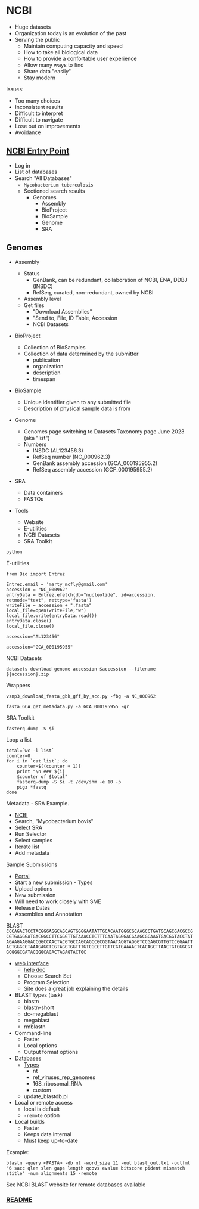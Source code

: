 # NCBI

- Huge datasets
- Organization today is an evolution of the past
- Serving the public
    - Maintain computing capacity and speed
    - How to take all biological data
    - How to provide a confortable user experience
    - Allow many ways to find
    - Share data "easily"
    - Stay modern

Issues:
- Too many choices
- Inconsistent results
- Difficult to interpret
- Difficult to navigate
- Lose out on improvements
- Avoidance

## [NCBI Entry Point](https://www.ncbi.nlm.nih.gov/)
- Log in
- List of databases
- Search "All Databases"
    - `Mycobacterium tuberculosis`
    - Sectioned search results
        - Genomes
            - Assembly
            - BioProject
            - BioSample
            - Genome
            - SRA

## Genomes
- Assembly
    - Status
        - GenBank, can be redundant, collaboration of NCBI, ENA, DDBJ (INSDC)
        - RefSeq, curated, non-redundant, owned by NCBI
    - Assembly level
    - Get files
        - "Download Assemblies"
        - "Send to, File, ID Table, Accession
        - NCBI Datasets
- BioProject
    - Collection of BioSamples
    - Collection of data determined by the submitter
        - publication
        - organization
        - description
        - timespan
- BioSample
    - Unique identifier given to any submitted file
    - Description of physical sample data is from
- Genome
    - Genomes page switching to Datasets Taxonomy page June 2023 (aka "list")
    - Numbers
        - INSDC (AL123456.3)
        - RefSeq number (NC_000962.3)
        - GenBank assembly accession (GCA_000195955.2)
        - RefSeq assembly accession (GCF_000195955.2)
- SRA
    - Data containers
    - FASTQs

- Tools
    - Website
    - E-utilities
    - NCBI Datasets
    - SRA Toolkit
```
python
```
E-utilities
```
from Bio import Entrez

Entrez.email = 'marty_mcfly@gmail.com'
accession = "NC_000962"
entryData = Entrez.efetch(db="nucleotide", id=accession, retmode="text", rettype='fasta')
writeFile = accession + ".fasta"
local_file=open(writeFile,"w")
local_file.write(entryData.read())
entryData.close()
local_file.close()
```
```
accession="AL123456"
```
```
accession="GCA_000195955"
```
NCBI Datasets
```
datasets download genome accession $accession --filename ${accession}.zip 
```
Wrappers
```
vsnp3_download_fasta_gbk_gff_by_acc.py -fbg -a NC_000962
```
```
fasta_GCA_get_metadata.py -a GCA_000195955 -gr
```
SRA Toolkit
```
fasterq-dump -S $i
```
Loop a list
```
total=`wc -l list`
counter=0
for i in `cat list`; do 
    counter=$((counter + 1))
    print "\n ### ${i}
    $counter of $total"
    fasterq-dump -S $i -t /dev/shm -e 10 -p
    pigz *fastq
done
```
Metadata - SRA Example.
- [NCBI](https://www.ncbi.nlm.nih.gov/)
- Search, "Mycobacterium bovis"
- Select SRA
- Run Selector
- Select samples
- Iterate list
- Add metadata

Sample Submissions
- [Portal](https://submit.ncbi.nlm.nih.gov/)
- Start a new submission - Types
- Upload options
- New submission
- Will need to work closely with SME
- Release Dates
- Assemblies and Annotation

BLAST
`CCCAGACTCCTACGGGAGGCAGCAGTGGGGAATATTGCACAATGGGCGCAAGCCTGATGCAGCGACGCCGCGTGAGGGATGACGGCCTTCGGGTTGTAAACCTCTTTCAATAGGGACGAAGCGCAAGTGACGGTACCTATAGAAGAAGGACCGGCCAACTACGTGCCAGCAGCCGCGGTAATACGTAGGGTCCGAGCGTTGTCCGGAATTACTGGGCGTAAAGAGCTCGTAGGTGGTTTGTCGCGTTGTTCGTGAAAACTCACAGCTTAACTGTGGGCGTGCGGGCGATACGGGCAGACTAGAGTACTGC`
- [web interface](https://blast.ncbi.nlm.nih.gov/Blast.cgi?PAGE=Nucleotides&PROGRAM=blastn&MEGABLAST=on&BLAST_PROGRAMS=megaBlast&PAGE_TYPE=BlastSearch&SHOW_DEFAULTS=on)
    - [help doc](https://ftp.ncbi.nlm.nih.gov/pub/factsheets/HowTo_BLASTGuide.pdf)
    - Choose Search Set
    - Program Selection
    - Site does a great job explaining the details
- BLAST types (task)
    - blastn
    - blastn-short
    - dc-megablast
    - megablast
    - rmblastn
- Command-line
    - Faster
    - Local options
    - Output format options
- [Databases](https://ftp.ncbi.nlm.nih.gov/blast/db/)
    - [Types](https://ftp.ncbi.nlm.nih.gov/blast/db/README)
        - nt
        - ref_viruses_rep_genomes
        - 16S_ribosomal_RNA
        - custom
    - update_blastdb.pl
- Local or remote access
    - local is default
    - `-remote` option
- Local builds
    - Faster
    - Keeps data internal
    - Must keep up-to-date

Example:
```
blastn -query <FASTA> -db nt -word_size 11 -out blast_out.txt -outfmt "6 sacc qlen slen gaps length qcovs evalue bitscore pident mismatch stitle" -num_alignments 15 -remote
```
See NCBI BLAST website for remote databases available

### [README](../README.md)